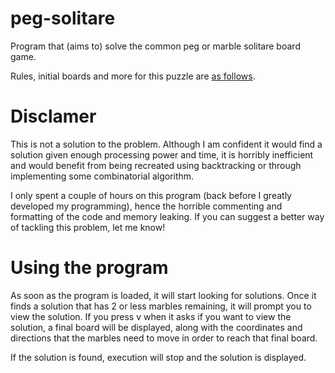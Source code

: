# peg-solitare
Program that (aims to) solve the common peg or marble solitare board game.

Rules, initial boards and more for this puzzle are [as follows](https://en.wikipedia.org/wiki/Peg_solitaire). 

# Disclamer
This is not a solution to the problem. Although I am confident it would find a solution given enough processing power and time, it is horribly inefficient and would benefit from being recreated using backtracking or through implementing some combinatorial algorithm.

I only spent a couple of hours on this program (back before I greatly developed my programming), hence the horrible commenting and formatting of the code and memory leaking. If you can suggest a better way of tackling this problem, let me know!

# Using the program
As soon as the program is loaded, it will start looking for solutions. Once it finds a solution that has 2 or less marbles remaining, it will prompt you to view the solution. If you press v when it asks if you want to view the solution, a final board will be displayed, along with the coordinates and directions that the marbles need to move in order to reach that final board.

If the solution is found, execution will stop and the solution is displayed.
